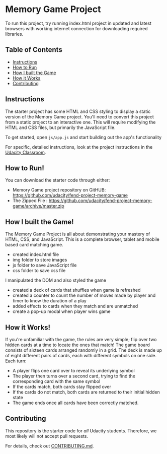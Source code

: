 # Memory Game Project

To run this project, try running index.html project in updated and latest browsers with working internet connection for downloading required libraries.

## Table of Contents

-   [Instructions](#instructions)
-   [How to Run](#howtorun)
-   [How I built the Game](#howibuiltthegame)
-   [ How it Works](#howitworks)
-   [Contributing](#contributing)

## Instructions

The starter project has some HTML and CSS styling to display a static version of the Memory Game project. You'll need to convert this project from a static project to an interactive one. This will require modifying the HTML and CSS files, but primarily the JavaScript file.

To get started, open `js/app.js` and start building out the app's functionality

For specific, detailed instructions, look at the project instructions in the [Udacity Classroom](https://classroom.udacity.com/me).

## How to Run!

You can download the starter code through either:

-   Memory Game project repository on GitHUB: <https://github.com/udacity/fend-project-memory-game>
-   The Zipped File : <https://github.com/udacity/fend-project-memory-game/archive/master.zip>

## How I built the  Game!

The Memory Game Project is all about demonstrating your mastery of HTML, CSS, and JavaScript. This is a complete browser, tablet and mobile based card matching game.

-   created index.html file
-   img folder to store images
-   js folder to save JavaScript file
-   css folder to save css file

I manipulated the DOM and also styled the game

-   created a deck of cards that shuffles when game is refreshed
-   created a counter to count the number of moves made by player and timer to know the duration of a play
-   added effects to cards when they match and are unmatched
-   create a pop-up modal when player wins game

## How it Works!

If you're unfamiliar with the game, the rules are very simple; flip over two hidden cards at a time to locate the ones that match!
The game board consists of sixteen cards arranged randomly in a grid. The deck is made up of eight different pairs of cards, each with different symbols on one side. Each turn:

-   A player flips one card over to reveal its underlying symbol
-   The player then turns over a second card, trying to find the corresponding card with the same symbol
-   If the cards match, both cards stay flipped over
-   If the cards do not match, both cards are returned to their initial hidden state
-   The game ends once all cards have been correctly matched.

## Contributing

This repository is the starter code for _all_ Udacity students. Therefore, we most likely will not accept pull requests.

For details, check out [CONTRIBUTING.md](CONTRIBUTING.md).
